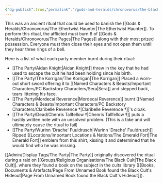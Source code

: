 ```yaml
---
{"dg-publish":true,"permalink":"/gods-and-heralds/chronovorus/the-black-ritual/","noteIcon":""}
---
```


This was an ancient ritual that could be used to banish the [[Gods & Heralds/Chronovorus/The Ethertwist Haunter\|The Ethertwist Haunter]]. To perform this ritual, the afflicted must burn 8 of [[Gods & Heralds/Chronovorus/The Pages\|The Pages]] along with their most prized possession. Everyone must then close their eyes and not open them until they hear three rings of a bell. 

Here is a list of what each party member burnt during their ritual:
- [[The Party/Aidan Knight\|Aidan Knight]] threw in the key that he had used to escape the cult he had been holding since his birth. 
- [[The Party/The Korrigan/The Korrigan\|The Korrigan]] Placed a worn-out short sword offering it to [[Named Characters & Beasts/Important Characters/PC Backstory Characters/Sera\|Sera]] and stepped back, tears littering his face. 
- [[The Party/Mordecai Reverence\|Mordecai Reverence]] burnt [[Named Characters & Beasts/Important Characters/PC Backstory Characters/Claribelle Reverence †\|Claribelle Reverence †]]'s cloak.
- [[The Party/Dead/Chenris Tallfellow ‡\|Chenris Tallfellow ‡]] puts a hastily written note with an unsolved problem. (This is a fake and will ultimately cause the ritual to fail)
- [[The Party/Wurinn 'Drache' Fuuldrusch\|Wurinn 'Drache' Fuuldrusch]] Ripped [[Locations/Important Locations & Nations/The Emerald Fort\|The Emerald Fort]] emblem from this shirt, kissing it and determined that he would find who he was missing.

[[Admin/Display Tags/The Party\|The Party]] originally discovered the ritual during a raid on [[Groups/Religious Organisations/The Black Cult\|The Black Cult]]. where they found a book on the subject in the cults library ([[Books, Documents & Artefacts/Page From Unnamed Book found the Black Cult's Hideout\|Page From Unnamed Book found the Black Cult's Hideout]]). 